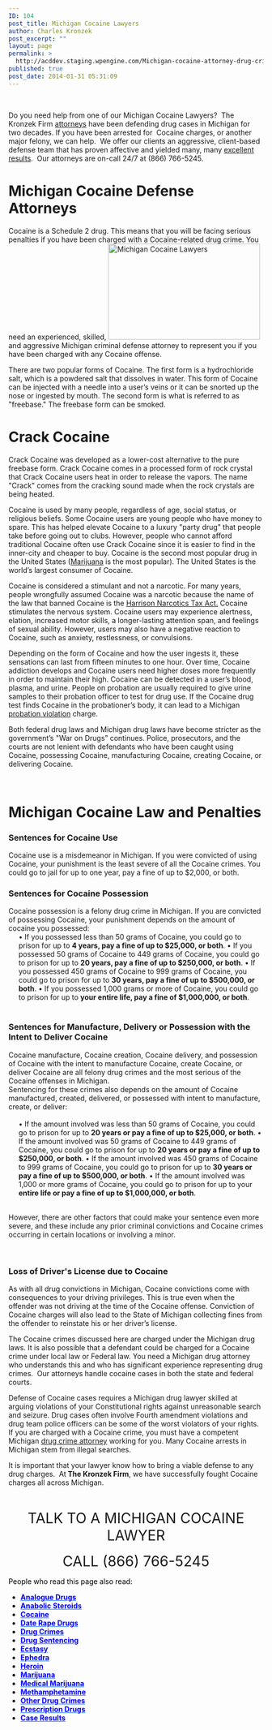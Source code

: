 ```yaml
---
ID: 104
post_title: Michigan Cocaine Lawyers
author: Charles Kronzek
post_excerpt: ""
layout: page
permalink: >
  http://acddev.staging.wpengine.com/Michigan-cocaine-attorney-drug-crime-lawye.html
published: true
post_date: 2014-01-31 05:31:09
---
```

&nbsp;

Do you need help from one of our Michigan Cocaine Lawyers?  The Kronzek Firm <a title="Meet Our Attorneys" href="http://acddev.staging.wpengine.com/trial-attorneys.html" target="_blank" rel="noopener">attorneys</a> have been defending drug cases in Michigan for two decades. If you have been arrested for  Cocaine charges, or another major felony, we can help.  We offer our clients an aggressive, client-based defense team that has proven affective and yielded many, many <a title="Proven Results" href="http://acddev.staging.wpengine.com/proven-results.html" target="_blank" rel="noopener">excellent results</a>.  Our attorneys are on-call 24/7 at (866) 766-5245.
<h1>Michigan Cocaine Defense Attorneys</h1>
<p align="left">Cocaine is a Schedule 2 drug. This means that you will be facing serious penalties if you have been charged with a Cocaine-related drug crime. You need an experienced, skilled, <a href="http://acddev.staging.wpengine.com/wp-content/uploads/2014/01/iStock_000013192259_Full.jpg"><img class="alignright wp-image-5007 size-medium" src="http://acddev.staging.wpengine.com/wp-content/uploads/2014/01/iStock_000013192259_Full-300x189.jpg" alt="Michigan Cocaine Lawyers" width="300" height="189" /></a>and aggressive Michigan criminal defense attorney to represent you if you have been charged with any Cocaine offense.</p>
There are two popular forms of Cocaine. The first form is a hydrochloride salt, which is a powdered salt that dissolves in water. This form of Cocaine can be injected with a needle into a user’s veins or it can be snorted up the nose or ingested by mouth. The second form is what is referred to as "freebase." The freebase form can be smoked.
<h1>Crack Cocaine</h1>
Crack Cocaine was developed as a lower-cost alternative to the pure freebase form. Crack Cocaine comes in a processed form of rock crystal that Crack Cocaine users heat in order to release the vapors. The name "Crack" comes from the cracking sound made when the rock crystals are being heated.

Cocaine is used by many people, regardless of age, social status, or religious beliefs. Some Cocaine users are young people who have money to spare. This has helped elevate Cocaine to a luxury "party drug" that people take before going out to clubs. However, people who cannot afford traditional Cocaine often use Crack Cocaine since it is easier to find in the inner-city and cheaper to buy. Cocaine is the second most popular drug in the United States (<a href="Marijuana.html">Marijuana</a> is the most popular). The United States is the world’s largest consumer of Cocaine.

Cocaine is considered a stimulant and not a narcotic. For many years, people wrongfully assumed Cocaine was a narcotic because the name of the law that banned Cocaine is the <a title="Harrison Narcotics Tax Act" href="https://www.princeton.edu/~achaney/tmve/wiki100k/docs/Harrison_Narcotics_Tax_Act.html">Harrison Narcotics Tax Act.</a> Cocaine stimulates the nervous system. Cocaine users may experience alertness, elation, increased motor skills, a longer-lasting attention span, and feelings of sexual ability. However, users may also have a negative reaction to Cocaine, such as anxiety, restlessness, or convulsions.

Depending on the form of Cocaine and how the user ingests it, these sensations can last from fifteen minutes to one hour. Over time, Cocaine addiction develops and Cocaine users need higher doses more frequently in order to maintain their high. Cocaine can be detected in a user’s blood, plasma, and urine. People on probation are usually required to give urine samples to their probation officer to test for drug use. If the Cocaine drug test finds Cocaine in the probationer’s body, it can lead to a Michigan <a href="http://acddev.staging.wpengine.com/probation-violations">probation violation</a> charge.

Both federal drug laws and Michigan drug laws have become stricter as the government’s "War on Drugs” continues. Police, prosecutors, and the courts are not lenient with defendants who have been caught using Cocaine, possessing Cocaine, manufacturing Cocaine, creating Cocaine, or delivering Cocaine.

&nbsp;
<h1>Michigan Cocaine Law and Penalties</h1>
<h3>Sentences for Cocaine Use</h3>
Cocaine use is a misdemeanor in Michigan. If you were convicted of using Cocaine, your punishment is the least severe of all the Cocaine crimes. You could go to jail for up to one year, pay a fine of up to $2,000, or both.
<h3>Sentences for Cocaine Possession</h3>
Cocaine possession is a felony drug crime in Michigan. If you are convicted of possessing Cocaine, your punishment depends on the amount of cocaine you possessed:
<div style="padding-left: 20px;">• If you possessed less than 50 grams of Cocaine, you could go to prison for up to <b>4 years, pay a fine of up to $25,000, or both</b>.
• If you possessed 50 grams of Cocaine to 449 grams of Cocaine, you could go to prison for up to <b>20 years, pay a fine of up to $250,000, or both</b>.
• If you possessed 450 grams of Cocaine to 999 grams of Cocaine, you could go to prison for up to <b>30 years, pay a fine of up to $500,000, or both</b>.
• If you possessed 1,000 grams or more of Cocaine, you could go to prison for up to <b>your entire life, pay a fine of $1,000,000, or both</b>.</div>
&nbsp;
<h3>Sentences for Manufacture, Delivery or Possession with the Intent to Deliver Cocaine</h3>
<div></div>
<div>Cocaine manufacture, Cocaine creation, Cocaine delivery, and possession of Cocaine with the intent to manufacture Cocaine, create Cocaine, or deliver Cocaine are all felony drug crimes and the most serious of the Cocaine offenses in Michigan.</div>
<div></div>
<div>Sentencing for these crimes also depends on the amount of Cocaine manufactured, created, delivered, or possessed with intent to manufacture, create, or deliver:</div>
<div></div>
&nbsp;
<div style="padding-left: 20px;">• If the amount involved was less than 50 grams of Cocaine, you could go to prison for up to <b>20 years or pay a fine of up to $25,000, or both</b>.
• If the amount involved was 50 grams of Cocaine to 449 grams of Cocaine, you could go to prison for up to <b>20 years or pay a fine of up to $250,000, or both</b>.
• If the amount involved was 450 grams of Cocaine to 999 grams of Cocaine, you could go to prison for up to <b>30 years or pay a fine of up to $500,000, or both</b>.
• If the amount involved was 1,000 or more grams of Cocaine, you could go to prison for up to your <b>entire life or pay a fine of up to $1,000,000, or both</b>.</div>
&nbsp;

However, there are other factors that could make your sentence even more severe, and these include any prior criminal convictions and Cocaine crimes occurring in certain locations or involving a minor.

&nbsp;
<h3>Loss of Driver's License due to Cocaine</h3>
As with all drug convictions in Michigan, Cocaine convictions come with consequences to your driving privileges. This is true even when the offender was not driving at the time of the Cocaine offense. Conviction of Cocaine charges will also lead to the State of Michigan collecting fines from the offender to reinstate his or her driver’s license.

The Cocaine crimes discussed here are charged under the Michigan drug laws. It is also possible that a defendant could be charged for a Cocaine crime under local law or Federal law. You need a Michigan drug attorney who understands this and who has significant experience representing drug crimes.  Our attorneys handle cocaine cases in both the state and federal courts.

Defense of Cocaine cases requires a Michigan drug lawyer skilled at arguing violations of your Constitutional rights against unreasonable search and seizure. Drug cases often involve Fourth amendment violations and drug team police officers can be some of the worst violators of your rights. If you are charged with a Cocaine crime, you must have a competent Michigan <a href="http://acddev.staging.wpengine.com/drug-charges.html">drug crime attorney</a> working for you. Many Cocaine arrests in Michigan stem from illegal searches.

It is important that your lawyer know how to bring a viable defense to any drug charges.  At<strong> The </strong><b>Kronzek Firm</b>, we have successfully fought Cocaine charges all across Michigan.

&nbsp;

<center><span style="font-size: 200%;"> TALK TO A MICHIGAN COCAINE LAWYER</span></center>&nbsp;

<center><span style="font-size: 200%;">CALL (866) 766-5245 </span></center>
<p style="color: #000000;">People who read this page also read:</p>

<ul style="color: #000000;">
 	<li><span style="color: #0000ff;"><a style="font-weight: bold; color: #0066ff;" href="http://acddev.staging.wpengine.com/analogue-drugs.html"><span style="color: #0000ff;">Analogue Drugs</span></a></span></li>
 	<li><span style="color: #0000ff;"><a style="font-weight: bold; color: #0066ff;" href="http://acddev.staging.wpengine.com/anabolic-steroids.html"><span style="color: #0000ff;">Anabolic Steroids</span></a></span></li>
 	<li><span style="color: #0000ff;"><a style="font-weight: bold; color: #0066ff;" href="http://acddev.staging.wpengine.com/cocaine.html"><span style="color: #0000ff;">Cocaine</span></a></span></li>
 	<li><span style="color: #0000ff;"><a style="font-weight: bold; color: #0066ff;" href="http://acddev.staging.wpengine.com/date-rape-drugs.html"><span style="color: #0000ff;">Date Rape Drugs</span></a></span></li>
 	<li><span style="color: #0000ff;"><a style="font-weight: bold; color: #0066ff;" href="http://acddev.staging.wpengine.com/drug-charges.html"><span style="color: #0000ff;">Drug Crimes</span></a></span></li>
 	<li><span style="color: #0000ff;"><a style="font-weight: bold; color: #0066ff;" href="http://acddev.staging.wpengine.com/drug-crime-sentencing.html"><span style="color: #0000ff;">Drug Sentencing</span></a></span></li>
 	<li><span style="color: #0000ff;"><a style="font-weight: bold; color: #0066ff;" href="http://acddev.staging.wpengine.com/ecstasy.html"><span style="color: #0000ff;">Ecstasy</span></a></span></li>
 	<li><span style="color: #0000ff;"><a style="font-weight: bold; color: #0066ff;" href="http://acddev.staging.wpengine.com/ephedra.html"><span style="color: #0000ff;">Ephedra</span></a></span></li>
 	<li><span style="color: #0000ff;"><a style="font-weight: bold; color: #0066ff;" href="http://acddev.staging.wpengine.com/heroin.html"><span style="color: #0000ff;">Heroin</span></a></span></li>
 	<li><span style="color: #0000ff;"><a style="font-weight: bold; color: #0066ff;" href="http://acddev.staging.wpengine.com/marijuana.html"><span style="color: #0000ff;">Marijuana</span></a></span></li>
 	<li><span style="color: #0000ff;"><a style="font-weight: bold; color: #0066ff;" href="http://acddev.staging.wpengine.com/medical-marijuana.html"><span style="color: #0000ff;">Medical Marijuana</span></a></span></li>
 	<li><span style="color: #0000ff;"><a style="font-weight: bold; color: #0066ff;" href="http://acddev.staging.wpengine.com/methamphetamine.html"><span style="color: #0000ff;">Methamphetamine</span></a></span></li>
 	<li><span style="color: #0000ff;"><a style="font-weight: bold; color: #0066ff;" href="http://acddev.staging.wpengine.com/other-drug-crimes.html"><span style="color: #0000ff;">Other Drug Crimes</span></a></span></li>
 	<li><span style="color: #0000ff;"><a style="font-weight: bold; color: #0066ff;" href="http://acddev.staging.wpengine.com/prescription-drug-abuse.html"><span style="color: #0000ff;">Prescription Drugs</span></a> </span></li>
 	<li><span style="color: #0000ff;"><a style="font-weight: bold; color: #0066ff;" title="Proven Results" href="http://acddev.staging.wpengine.com/proven-results.html"><span style="color: #0000ff;">Case Results</span></a></span></li>
</ul>
